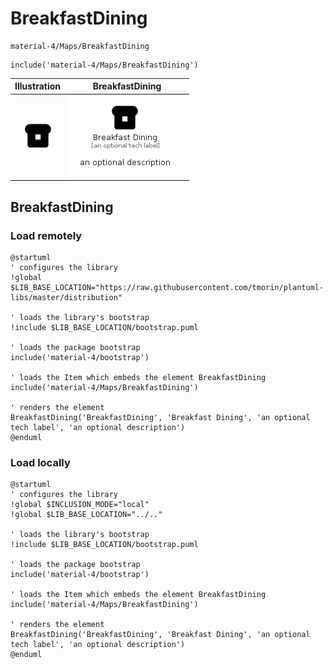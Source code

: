 # BreakfastDining


```text
material-4/Maps/BreakfastDining
```

```text
include('material-4/Maps/BreakfastDining')
```



| Illustration | BreakfastDining |
| :---: | :---: |
| ![illustration for Illustration](../../material-4/Maps/BreakfastDining.png) | ![illustration for BreakfastDining](../../material-4/Maps/BreakfastDining.Local.png) |




## BreakfastDining

### Load remotely
```plantuml
@startuml
' configures the library
!global $LIB_BASE_LOCATION="https://raw.githubusercontent.com/tmorin/plantuml-libs/master/distribution"

' loads the library's bootstrap
!include $LIB_BASE_LOCATION/bootstrap.puml

' loads the package bootstrap
include('material-4/bootstrap')

' loads the Item which embeds the element BreakfastDining
include('material-4/Maps/BreakfastDining')

' renders the element
BreakfastDining('BreakfastDining', 'Breakfast Dining', 'an optional tech label', 'an optional description')
@enduml
```

### Load locally
```plantuml
@startuml
' configures the library
!global $INCLUSION_MODE="local"
!global $LIB_BASE_LOCATION="../.."

' loads the library's bootstrap
!include $LIB_BASE_LOCATION/bootstrap.puml

' loads the package bootstrap
include('material-4/bootstrap')

' loads the Item which embeds the element BreakfastDining
include('material-4/Maps/BreakfastDining')

' renders the element
BreakfastDining('BreakfastDining', 'Breakfast Dining', 'an optional tech label', 'an optional description')
@enduml
```

